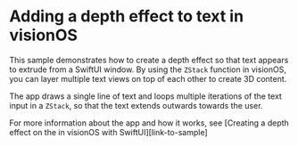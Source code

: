 # Adding a depth effect to text in visionOS

This sample demonstrates how to create a depth effect so that text appears to extrude from a SwiftUI window. By using the `ZStack` function in visionOS, you can layer multiple text views on top of each other to create 3D content.

The app draws a single line of text and loops multiple iterations of the text input in a `ZStack`, so that the text extends outwards towards the user.

For more information about the app and how it works, see [Creating a depth effect on the in visionOS with SwiftUI][link-to-sample]
